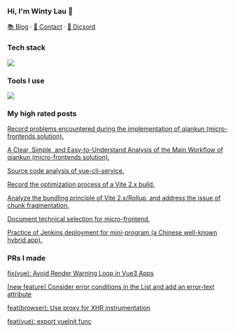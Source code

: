 ### Hi, I'm Winty Lau 👋

[📚 Blog](https://segmentfault.com/u/rockergmail/articles) · [📇 Contact](mailto:post.rock.xiang@gmail.com) · [💬 Dicsord](https://discord.gg/dsDTG3TK)

### Tech stack
![](https://skillicons.dev/icons?i=html,js,ts,nodejs,react,redux,vue,nextjs,nuxtjs,css,tailwind,sass)

### Tools I use
![](https://skillicons.dev/icons?i=vscode,webpack,vite,rollupjs,gulp,git,jenkins,sentry,pnpm,graphql,jest,vitest,regex,md,mysql,nginx,postman,linux)
<!--
![](https://github-readme-stats.vercel.app/api?username=Rockergmail&show_icons=true&hide_border=true)
![Top Langs](https://github-readme-stats.vercel.app/api/top-langs/?username=Rockergmail&layout=compact&hide_border=true&langs_count=8)
-->

### My high rated posts

[Record problems encountered during the implementation of qiankun (micro-frontends solution).](https://segmentfault.com/a/1190000042063582)

[A Clear, Simple, and Easy-to-Understand Analysis of the Main Workflow of qiankun (micro-frontends solution).](https://segmentfault.com/a/1190000042063022)

[Source code analysis of vue-cli-service.](https://segmentfault.com/a/1190000040982683)

[Record the optimization process of a Vite 2.x build.](https://segmentfault.com/a/1190000041464140)

[Analyze the bundling principle of Vite 2.x/Rollup, and address the issue of chunk fragmentation.](https://segmentfault.com/a/1190000041919468)

[Document technical selection for micro-frontend.](https://segmentfault.com/a/1190000042062164)

[Practice of Jenkins deployment for mini-program (a Chinese well-known hybrid app).](https://segmentfault.com/a/1190000023527617)

### PRs I made

[fix(vue): Avoid Render Warning Loop in Vue3 Apps](https://github.com/getsentry/sentry-javascript/pull/6014)

[[new feature] Consider error conditions in the List and add an error-text attribute](https://github.com/getsentry/sentry-javascript/pull/5843)

[feat(browser): Use proxy for XHR instrumentation](https://github.com/getsentry/sentry-javascript/pull/5843)

[feat(vue): export vueInit func](https://github.com/getsentry/sentry-javascript/pull/5757)
